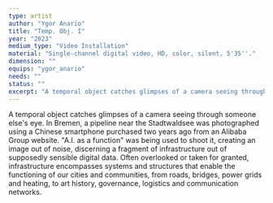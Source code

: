 ```yaml
---
type: artist
author: "Ygor Anario"
title: "Temp. Obj. I"
year: "2023"
medium_type: "Video Installation"
material: "Single-channel digital video, HD, color, silent, 5'35''."
dimension: ""
equips: "ygor_anario"
needs: ""
status: ""
excerpt: "A temporal object catches glimpses of a camera seeing through someone else's eye. In Bremen, a pipeline near the Stadtwaldsee was photographed using a Chinese smartphone purchased two years ago from an Alibaba Group website. 'A.I..."
---
```

A temporal object catches glimpses of a camera seeing through someone else's eye. In Bremen, a pipeline near the Stadtwaldsee was photographed using a Chinese smartphone purchased two years ago from an Alibaba Group website. "A.I. as a function" was being used to shoot it, creating an image out of noise, discerning a fragment of infrastructure out of supposedly sensible digital data. Often overlooked or taken for granted, infrastructure encompasses systems and structures that enable the functioning of our cities and communities, from roads, bridges, power grids and heating, to art history, governance, logistics and communication networks.
